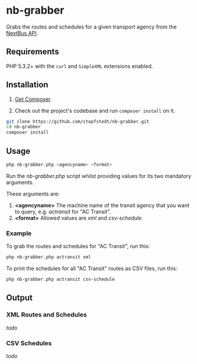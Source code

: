 # nb-grabber

Grabs the routes and schedules for a given transport agency from the [NextBus API](http://api-portal.anypoint.mulesoft.com/nextbus/api/nextbus-api/docs/reference).


## Requirements

PHP 5.3.2+ with the `curl` and `SimpleXML` extensions enabled.


## Installation

1. [Get Composer](http://getcomposer.org).

2. Check out the project's codebase and run `composer install` on it.
```bash
git clone https://github.com/stopfstedt/nb-grabber.git
cd nb-grabber
composer install
```

## Usage

```bash
php nb-grabber.php <agencyname> <format>
```

Run the _nb-grabber.php_ script whilst providing values for its two mandatory arguments.

These arguments are:

1. **\<agencyname\>** The machine name of the transit agency that you want to query, e.g. _actransit_ for "AC Transit".
2. **\<format\>** Allowed values are _xml_ and _csv-schedule_.


### Example

To grab the routes and schedules for "AC Transit",  run this:

```bash
php nb-grabber.php actransit xml
```

To print the schedules for all "AC Transit" routes as CSV files, run this:

```bash
php nb-grabber.php actransit csv-schedule
```

## Output

### XML Routes and Schedules

_todo_

### CSV Schedules

_todo_

